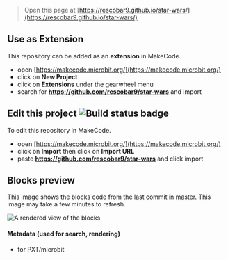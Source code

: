 
> Open this page at [https://rescobar9.github.io/star-wars/](https://rescobar9.github.io/star-wars/)

## Use as Extension

This repository can be added as an **extension** in MakeCode.

* open [https://makecode.microbit.org/](https://makecode.microbit.org/)
* click on **New Project**
* click on **Extensions** under the gearwheel menu
* search for **https://github.com/rescobar9/star-wars** and import

## Edit this project ![Build status badge](https://github.com/rescobar9/star-wars/workflows/MakeCode/badge.svg)

To edit this repository in MakeCode.

* open [https://makecode.microbit.org/](https://makecode.microbit.org/)
* click on **Import** then click on **Import URL**
* paste **https://github.com/rescobar9/star-wars** and click import

## Blocks preview

This image shows the blocks code from the last commit in master.
This image may take a few minutes to refresh.

![A rendered view of the blocks](https://github.com/rescobar9/star-wars/raw/master/.github/makecode/blocks.png)

#### Metadata (used for search, rendering)

* for PXT/microbit
<script src="https://makecode.com/gh-pages-embed.js"></script><script>makeCodeRender("{{ site.makecode.home_url }}", "{{ site.github.owner_name }}/{{ site.github.repository_name }}");</script>
